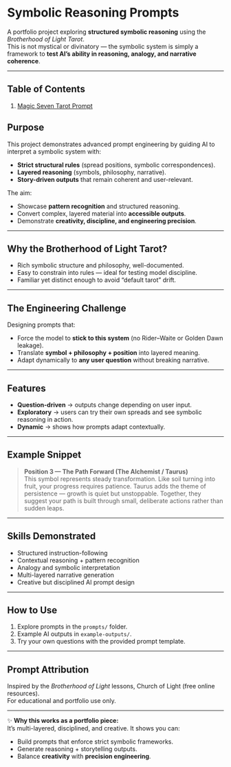 # Symbolic Reasoning Prompts

A portfolio project exploring **structured symbolic reasoning** using the *Brotherhood of Light Tarot*.  
This is not mystical or divinatory — the symbolic system is simply a framework to **test AI’s ability in reasoning, analogy, and narrative coherence**.

---

## Table of Contents

1. [Magic Seven Tarot Prompt](prompts/magic-seven-tarot-prompt.md)

## Purpose

This project demonstrates advanced prompt engineering by guiding AI to interpret a symbolic system with:

- **Strict structural rules** (spread positions, symbolic correspondences).  
- **Layered reasoning** (symbols, philosophy, narrative).  
- **Story-driven outputs** that remain coherent and user-relevant.  

The aim:

- Showcase **pattern recognition** and structured reasoning.  
- Convert complex, layered material into **accessible outputs**.  
- Demonstrate **creativity, discipline, and engineering precision**.  

---

## Why the Brotherhood of Light Tarot?

- Rich symbolic structure and philosophy, well-documented.  
- Easy to constrain into rules — ideal for testing model discipline.  
- Familiar yet distinct enough to avoid “default tarot” drift.  

---

## The Engineering Challenge

Designing prompts that:

- Force the model to **stick to this system** (no Rider–Waite or Golden Dawn leakage).  
- Translate **symbol + philosophy + position** into layered meaning.  
- Adapt dynamically to **any user question** without breaking narrative.  

---

## Features

- **Question-driven** → outputs change depending on user input.  
- **Exploratory** → users can try their own spreads and see symbolic reasoning in action.  
- **Dynamic** → shows how prompts adapt contextually.  

---

## Example Snippet

> **Position 3 — The Path Forward (The Alchemist / Taurus)**  
> This symbol represents steady transformation. Like soil turning into fruit, your progress requires patience. Taurus adds the theme of persistence — growth is quiet but unstoppable. Together, they suggest your path is built through small, deliberate actions rather than sudden leaps.  

---

## Skills Demonstrated

- Structured instruction-following  
- Contextual reasoning + pattern recognition  
- Analogy and symbolic interpretation  
- Multi-layered narrative generation  
- Creative but disciplined AI prompt design  

---

## How to Use

1. Explore prompts in the `prompts/` folder.  
2. Example AI outputs in `example-outputs/`.  
3. Try your own questions with the provided prompt template.  

---

## Prompt Attribution

Inspired by the *Brotherhood of Light* lessons, Church of Light (free online resources).  
For educational and portfolio use only.  

---

✨ **Why this works as a portfolio piece:**  
It’s multi-layered, disciplined, and creative. It shows you can:

- Build prompts that enforce strict symbolic frameworks.  
- Generate reasoning + storytelling outputs.  
- Balance **creativity** with **precision engineering**.  

